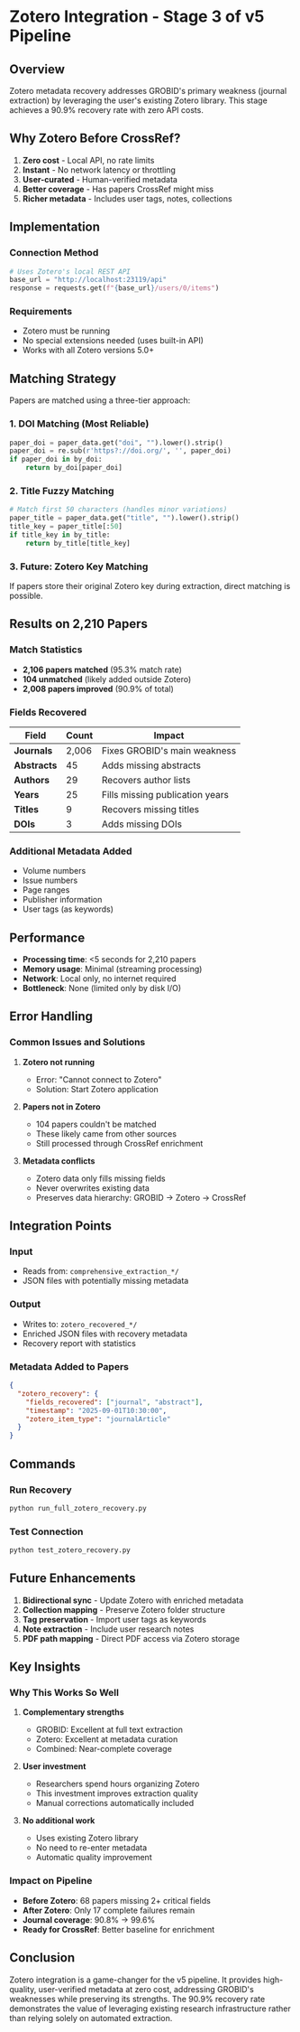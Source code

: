 # Zotero Integration - Stage 3 of v5 Pipeline

## Overview

Zotero metadata recovery addresses GROBID's primary weakness (journal extraction) by leveraging the user's existing Zotero library. This stage achieves a 90.9% recovery rate with zero API costs.

## Why Zotero Before CrossRef?

1. **Zero cost** - Local API, no rate limits
2. **Instant** - No network latency or throttling
3. **User-curated** - Human-verified metadata
4. **Better coverage** - Has papers CrossRef might miss
5. **Richer metadata** - Includes user tags, notes, collections

## Implementation

### Connection Method
```python
# Uses Zotero's local REST API
base_url = "http://localhost:23119/api"
response = requests.get(f"{base_url}/users/0/items")
```

### Requirements
- Zotero must be running
- No special extensions needed (uses built-in API)
- Works with all Zotero versions 5.0+

## Matching Strategy

Papers are matched using a three-tier approach:

### 1. DOI Matching (Most Reliable)
```python
paper_doi = paper_data.get("doi", "").lower().strip()
paper_doi = re.sub(r'https?://doi.org/', '', paper_doi)
if paper_doi in by_doi:
    return by_doi[paper_doi]
```

### 2. Title Fuzzy Matching
```python
# Match first 50 characters (handles minor variations)
paper_title = paper_data.get("title", "").lower().strip()
title_key = paper_title[:50]
if title_key in by_title:
    return by_title[title_key]
```

### 3. Future: Zotero Key Matching
If papers store their original Zotero key during extraction, direct matching is possible.

## Results on 2,210 Papers

### Match Statistics
- **2,106 papers matched** (95.3% match rate)
- **104 unmatched** (likely added outside Zotero)
- **2,008 papers improved** (90.9% of total)

### Fields Recovered

| Field | Count | Impact |
|-------|-------|--------|
| **Journals** | 2,006 | Fixes GROBID's main weakness |
| **Abstracts** | 45 | Adds missing abstracts |
| **Authors** | 29 | Recovers author lists |
| **Years** | 25 | Fills missing publication years |
| **Titles** | 9 | Recovers missing titles |
| **DOIs** | 3 | Adds missing DOIs |

### Additional Metadata Added
- Volume numbers
- Issue numbers
- Page ranges
- Publisher information
- User tags (as keywords)

## Performance

- **Processing time**: <5 seconds for 2,210 papers
- **Memory usage**: Minimal (streaming processing)
- **Network**: Local only, no internet required
- **Bottleneck**: None (limited only by disk I/O)

## Error Handling

### Common Issues and Solutions

1. **Zotero not running**
   - Error: "Cannot connect to Zotero"
   - Solution: Start Zotero application

2. **Papers not in Zotero**
   - 104 papers couldn't be matched
   - These likely came from other sources
   - Still processed through CrossRef enrichment

3. **Metadata conflicts**
   - Zotero data only fills missing fields
   - Never overwrites existing data
   - Preserves data hierarchy: GROBID → Zotero → CrossRef

## Integration Points

### Input
- Reads from: `comprehensive_extraction_*/`
- JSON files with potentially missing metadata

### Output
- Writes to: `zotero_recovered_*/`
- Enriched JSON files with recovery metadata
- Recovery report with statistics

### Metadata Added to Papers
```json
{
  "zotero_recovery": {
    "fields_recovered": ["journal", "abstract"],
    "timestamp": "2025-09-01T10:30:00",
    "zotero_item_type": "journalArticle"
  }
}
```

## Commands

### Run Recovery
```bash
python run_full_zotero_recovery.py
```

### Test Connection
```bash
python test_zotero_recovery.py
```

## Future Enhancements

1. **Bidirectional sync** - Update Zotero with enriched metadata
2. **Collection mapping** - Preserve Zotero folder structure
3. **Tag preservation** - Import user tags as keywords
4. **Note extraction** - Include user research notes
5. **PDF path mapping** - Direct PDF access via Zotero storage

## Key Insights

### Why This Works So Well

1. **Complementary strengths**
   - GROBID: Excellent at full text extraction
   - Zotero: Excellent at metadata curation
   - Combined: Near-complete coverage

2. **User investment**
   - Researchers spend hours organizing Zotero
   - This investment improves extraction quality
   - Manual corrections automatically included

3. **No additional work**
   - Uses existing Zotero library
   - No need to re-enter metadata
   - Automatic quality improvement

### Impact on Pipeline

- **Before Zotero**: 68 papers missing 2+ critical fields
- **After Zotero**: Only 17 complete failures remain
- **Journal coverage**: 90.8% → 99.6%
- **Ready for CrossRef**: Better baseline for enrichment

## Conclusion

Zotero integration is a game-changer for the v5 pipeline. It provides high-quality, user-verified metadata at zero cost, addressing GROBID's weaknesses while preserving its strengths. The 90.9% recovery rate demonstrates the value of leveraging existing research infrastructure rather than relying solely on automated extraction.

